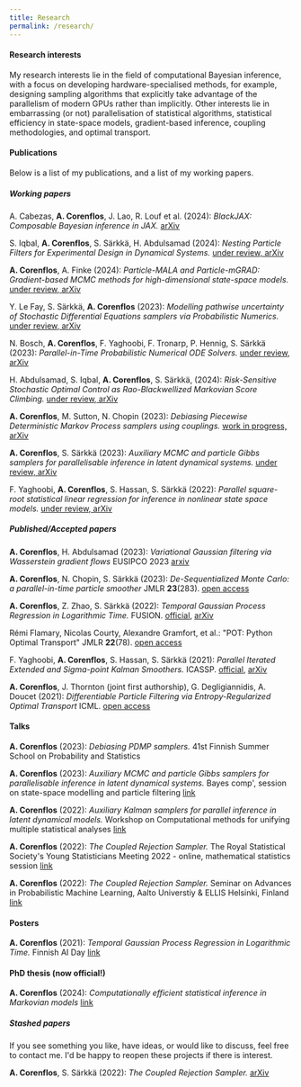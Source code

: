 ```yaml
---
title: Research
permalink: /research/
---
```


#### Research interests

My research interests lie in the field of computational Bayesian inference, with a focus on developing hardware-specialised methods, 
for example, designing sampling algorithms that explicitly take advantage of the parallelism of modern GPUs rather than implicitly. 
Other interests lie in embarrassing (or not) parallelisation of statistical algorithms, statistical efficiency in state-space models, gradient-based inference, coupling methodologies, and optimal transport.


#### Publications
Below is a list of my publications, and a list of my working papers. 
##### Working papers

A. Cabezas, **A. Corenflos**, J. Lao, R. Louf et al. (2024): *BlackJAX: Composable Bayesian inference in JAX.* [arXiv](https://arxiv.org/abs/2402.10797)

S. Iqbal, **A. Corenflos**, S. Särkkä, H. Abdulsamad (2024): *Nesting Particle Filters for Experimental Design in Dynamical Systems.* [under review, arXiv](https://arxiv.org/abs/2402.07868)

**A. Corenflos**, A. Finke (2024): *Particle-MALA and Particle-mGRAD: Gradient-based MCMC methods for high-dimensional state-space models.* [under review, arXiv](https://arxiv.org/abs/2401.14868)

Y. Le Fay, S. Särkkä, **A. Corenflos** (2023): *Modelling pathwise uncertainty of Stochastic Differential Equations samplers via Probabilistic Numerics.* [under review, arXiv](https://arxiv.org/abs/2401.03338)

N. Bosch, **A. Corenflos**, F. Yaghoobi, F. Tronarp, P. Hennig, S. Särkkä (2023): *Parallel-in-Time Probabilistic Numerical ODE Solvers.* [under review, arXiv](https://arxiv.org/abs/2310.01145)

H. Abdulsamad, S. Iqbal, **A. Corenflos**, S. Särkkä,  (2024): *Risk-Sensitive Stochastic Optimal Control as Rao-Blackwellized Markovian Score Climbing.* [under review, arXiv](https://arxiv.org/abs/2312.14000)

**A. Corenflos**, M. Sutton, N. Chopin (2023): *Debiasing Piecewise Deterministic Markov Process samplers using couplings.* [work in progress, arXiv](https://arxiv.org/abs/2306.15422)

**A. Corenflos**, S. Särkkä (2023): *Auxiliary MCMC and particle Gibbs samplers for parallelisable inference in latent dynamical systems.* [under review, arXiv](https://arxiv.org/abs/2303.00301)

F. Yaghoobi, **A. Corenflos**, S. Hassan, S. Särkkä (2022): *Parallel square-root statistical linear regression for inference in nonlinear state space models.* [under review, arXiv](https://arxiv.org/abs/2207.00426)

##### Published/Accepted papers

**A. Corenflos**, H. Abdulsamad (2023): *Variational Gaussian filtering via Wasserstein gradient flows* EUSIPCO 2023 [arxiv](https://arxiv.org/abs/2303.06398)

**A. Corenflos**, N. Chopin, S. Särkkä (2023): *De-Sequentialized Monte Carlo: a parallel-in-time particle smoother* JMLR **23**(283). [open access](https://www.jmlr.org/papers/v23/22-0140.html)

**A. Corenflos**, Z. Zhao, S. Särkkä (2022): *Temporal Gaussian Process Regression in Logarithmic Time.* FUSION. [official](https://ieeexplore.ieee.org/abstract/document/9841306), [arXiv](https://arxiv.org/abs/2102.09964)

Rémi Flamary, Nicolas Courty, Alexandre Gramfort, et al.: "POT: Python Optimal Transport" JMLR **22**(78). [open access](https://jmlr.org/papers/v22/20-451.html)

F. Yaghoobi, **A. Corenflos**, S. Hassan, S. Särkkä (2021): *Parallel Iterated Extended and Sigma-point Kalman Smoothers.* ICASSP. [official](https://ieeexplore.ieee.org/abstract/document/9413364), [arXiv](https://arxiv.org/abs/2102.00514)

**A. Corenflos**, J. Thornton (joint first authorship), G. Degligiannidis, A. Doucet (2021): *Differentiable Particle Filtering via Entropy-Regularized Optimal Transport* ICML. [open access](https://proceedings.mlr.press/v139/corenflos21a.html)

#### Talks

**A. Corenflos** (2023): *Debiasing PDMP samplers.*
41st Finnish Summer School on Probability and Statistics

**A. Corenflos** (2023): *Auxiliary MCMC and particle Gibbs samplers for parallelisable inference in latent dynamical systems.* 
Bayes comp', session on state-space modelling and particle filtering [link](https://bayescomp2023.com/programme)

**A. Corenflos** (2022): *Auxiliary Kalman samplers for parallel inference in latent dynamical models.* 
Workshop on Computational methods for unifying multiple statistical analyses [link](https://conferences.cirm-math.fr/2635.html)

**A. Corenflos** (2022): *The Coupled Rejection Sampler.*
The Royal Statistical Society's Young Statisticians Meeting 2022 - online, mathematical statistics session [link](https://sites.google.com/view/ysm-2022/schedule)

**A. Corenflos** (2022): *The Coupled Rejection Sampler.* 
Seminar on Advances in Probabilistic Machine Learning, Aalto Universtiy & ELLIS Helsinki, Finland [link](https://fcai.fi/calendar/2022/3/17/bayesian-deep-learning-with-linearised-neural-networks-zkwjh)


#### Posters
**A. Corenflos** (2021): *Temporal Gaussian Process Regression in Logarithmic Time.* Finnish AI Day [link](https://www.espoo.fi/en/ai-finland-ai-day-2021-reboot-ai/program#hosted-on-site-poster-session-600pm-700pm-25346)

#### PhD thesis (now official!)
**A. Corenflos** (2024): *Computationally efficient statistical inference in Markovian models* [link](phd_thesis.pdf)


##### Stashed papers
If you see something you like, have ideas, or would like to discuss, feel free to contact me.
I'd be happy to reopen these projects if there is interest.

**A. Corenflos**, S. Särkkä (2022): *The Coupled Rejection Sampler.* [arXiv](https://arxiv.org/abs/2201.09585)